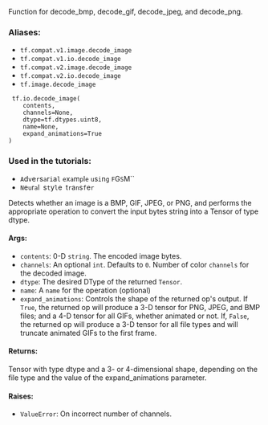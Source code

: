 
Function for decode_bmp, decode_gif, decode_jpeg, and decode_png.
### Aliases:
- `tf.compat.v1.image.decode_image`
- `tf.compat.v1.io.decode_image`
- `tf.compat.v2.image.decode_image`
- `tf.compat.v2.io.decode_image`
- `tf.image.decode_image`

```
 tf.io.decode_image(
    contents,
    channels=None,
    dtype=tf.dtypes.uint8,
    name=None,
    expand_animations=True
)
```
### Used in the tutorials:
- ``A``d``v``e``r``s``a``r``i``a``l`` ``e``x``a``m``p``l``e`` ``u``s``i``n``g`` ``F``G``S``M``
- ``N``e``u``r``a``l`` ``s``t``y``l``e`` ``t``r``a``n``s``f``e``r``

Detects whether an image is a BMP, GIF, JPEG, or PNG, and performs the appropriate operation to convert the input bytes string into a Tensor of type dtype.
#### Args:
- `contents`: 0-D `string`. The encoded image bytes.
- `channels`: An optional `int`. Defaults to `0`. Number of color `channels` for the decoded image.
- `dtype`: The desired DType of the returned `Tensor`.
- `name`: A `name` for the operation (optional)
- `expand_animations`: Controls the shape of the returned op's output. If `True`, the returned op will produce a 3-D tensor for PNG, JPEG, and BMP files; and a 4-D tensor for all GIFs, whether animated or not. If, `False`, the returned op will produce a 3-D tensor for all file types and will truncate animated GIFs to the first frame.
#### Returns:

Tensor with type dtype and a 3- or 4-dimensional shape, depending on the file type and the value of the expand_animations parameter.
#### Raises:
- `ValueError`: On incorrect number of channels.
